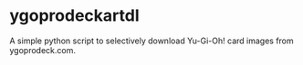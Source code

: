 # ygoprodeckartdl
A simple python script to selectively download Yu-Gi-Oh! card images from ygoprodeck.com.
